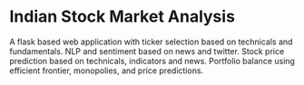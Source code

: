 # Indian Stock Market Analysis
A flask based web application with ticker selection based on technicals and fundamentals. NLP and sentiment based on news and twitter. Stock price prediction based on technicals, indicators and news. Portfolio balance using efficient frontier, monopolies, and price predictions.
